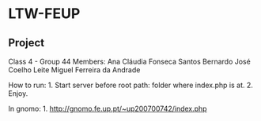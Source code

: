 # LTW-FEUP 

## Project

Class 4 - Group 44
Members:
	Ana Cláudia Fonseca Santos
	Bernardo José Coelho Leite
	Miguel Ferreira da Andrade

How to run:
	1. Start server before root path: folder where index.php is at.
	2. Enjoy.

In gnomo:
	1. http://gnomo.fe.up.pt/~up200700742/index.php